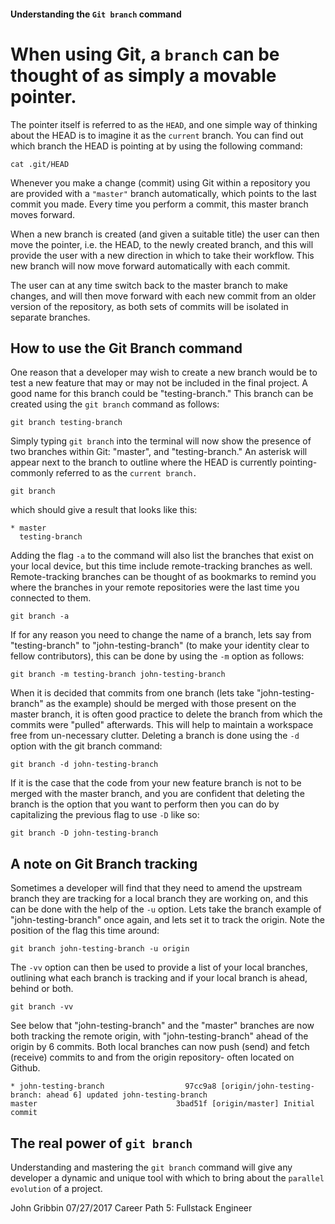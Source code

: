 #### Understanding the `Git branch` command

# When using Git, a `branch` can be thought of as simply a movable pointer.

The pointer itself is referred to as the `HEAD`, and one simple way of thinking about the HEAD is to imagine it as the `current` branch. You can find out which branch the HEAD is pointing at by using the following command:

  ```
  cat .git/HEAD
  ```

Whenever you make a change (commit) using Git within a repository you are provided with a `"master"` branch automatically, which points to the last commit you made. Every time you perform a commit, this master branch moves forward. 

When a new branch is created (and given a suitable title) the user can then move the pointer, i.e. the HEAD, to the newly created branch, and this will provide the user with a new direction in which to take their workflow. This new branch will now move forward automatically with each commit.

The user can at any time switch back to the master branch to make changes, and will then move forward with each new commit from an older version of the repository, as both sets of commits will be isolated in separate branches. 

## How to use the Git Branch command

One reason that a developer may wish to create a new branch would be to test a new feature that may or may not be included in the final project. A good name for this branch could be "testing-branch." This branch can be created using the `git branch` command as follows: 

  ```
  git branch testing-branch
  ```

Simply typing `git branch` into the terminal will now show the presence of two branches within Git: "master", and "testing-branch." An asterisk will appear next to the branch to outline where the HEAD is currently pointing- commonly referred to as the `current branch.`

  ```
  git branch
  ```

which should give a result that looks like this:

  ```
  * master
    testing-branch
  ```

Adding the flag `-a` to the command will also list the branches that exist on your local device, but this time include remote-tracking branches as well. Remote-tracking branches can be thought of as bookmarks to remind you where the branches in your remote repositories were the last time you connected to them. 

  ```
  git branch -a
  ```

If for any reason you need to change the name of a branch, lets say from "testing-branch" to "john-testing-branch" (to make your identity clear to fellow contributors), this can be done by using the `-m` option as follows:

  ```
  git branch -m testing-branch john-testing-branch
  ```

When it is decided that commits from one branch (lets take "john-testing-branch" as the example) should be merged with those present on the master branch, it is often good practice to delete the branch from which the commits were "pulled" afterwards. This will help to maintain a workspace free from un-necessary clutter. Deleting a branch is done using the `-d` option with the git branch command:

  ```
  git branch -d john-testing-branch
  ```

If it is the case that the code from your new feature branch is not to be merged with the master branch, and you are confident that deleting the branch is the option that you want to perform then you can do by capitalizing the previous flag to use `-D` like so:

  ```
  git branch -D john-testing-branch
  ```

## A note on Git Branch tracking

Sometimes a developer will find that they need to amend the upstream branch they are tracking for a local branch they are working on, and this can be done with the help of the `-u` option. Lets take the branch example of "john-testing-branch" once again, and lets set it to track the origin. Note the position of the flag this time around:

  ```
  git branch john-testing-branch -u origin
  ```

The `-vv` option can then be used to provide a list of your local branches, outlining what each branch is tracking and if your local branch is ahead, behind or both. 

  ```
  git branch -vv
  ```

See below that "john-testing-branch" and the "master" branches are now both tracking the remote origin, with "john-testing-branch" ahead of the origin by 6 commits. Both local branches can now push (send) and fetch (receive) commits to and from the origin repository- often located on Github.

  ```
* john-testing-branch                  97cc9a8 [origin/john-testing-branch: ahead 6] updated john-testing-branch
  master                               3bad51f [origin/master] Initial commit
  ```

## The real power of `git branch`

Understanding and mastering the `git branch` command will give any developer a dynamic and unique tool with which to bring about the `parallel evolution` of a project. 

John Gribbin
07/27/2017
Career Path 5: Fullstack Engineer